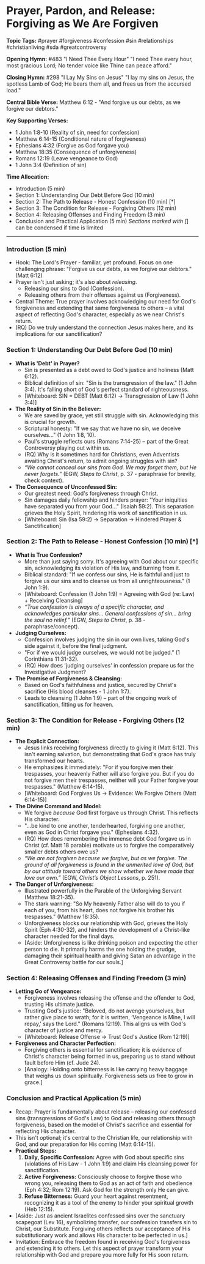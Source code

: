 # Prayer, Pardon, and Release: Forgiving as We Are Forgiven

**Topic Tags:** #prayer #forgiveness #confession #sin #relationships
#christianliving #sda #greatcontroversy

**Opening Hymn:** #483 "I Need Thee Every Hour" "I need Thee every hour, most
gracious Lord; No tender voice like Thine can peace afford."

**Closing Hymn:** #298 "I Lay My Sins on Jesus" "I lay my sins on Jesus, the
spotless Lamb of God; He bears them all, and frees us from the accursed load."

**Central Bible Verse:** Matthew 6:12 - "And forgive us our debts, as we forgive
our debtors."

**Key Supporting Verses:**

- 1 John 1:8-10 (Reality of sin, need for confession)
- Matthew 6:14-15 (Conditional nature of forgiveness)
- Ephesians 4:32 (Forgive as God forgave you)
- Matthew 18:35 (Consequence of unforgiveness)
- Romans 12:19 (Leave vengeance to God)
- 1 John 3:4 (Definition of sin)

**Time Allocation:**

- Introduction (5 min)
- Section 1: Understanding Our Debt Before God (10 min)
- Section 2: The Path to Release - Honest Confession (10 min) [*]
- Section 3: The Condition for Release - Forgiving Others (12 min)
- Section 4: Releasing Offenses and Finding Freedom (3 min)
- Conclusion and Practical Application (5 min) _Sections marked with [_] can be
  condensed if time is limited

---

### Introduction (5 min)

- Hook: The Lord's Prayer - familiar, yet profound. Focus on one challenging
  phrase: "Forgive us our debts, as we forgive our debtors." (Matt 6:12)
- Prayer isn't just asking; it's also about _releasing_.
  - Releasing our sins to God (Confession).
  - Releasing others from their offenses against us (Forgiveness).
- Central Theme: True prayer involves acknowledging our need for God's
  forgiveness and extending that same forgiveness to others – a vital aspect of
  reflecting God's character, especially as we near Christ's return.
- (RQ) Do we truly understand the connection Jesus makes here, and its
  implications for our sanctification?

### Section 1: Understanding Our Debt Before God (10 min)

- **What is 'Debt' in Prayer?**
  - Sin is presented as a debt owed to God's justice and holiness (Matt 6:12).
  - Biblical definition of sin: "Sin is the transgression of the law." (1 John
    3:4). It's falling short of God's perfect standard of righteousness.
  - [Whiteboard: SIN = DEBT (Matt 6:12) -> Transgression of Law (1 John 3:4)]
- **The Reality of Sin in the Believer:**
  - We are saved by grace, yet still struggle with sin. Acknowledging this is
    crucial for growth.
  - Scriptural honesty: "If we say that we have no sin, we deceive ourselves..."
    (1 John 1:8, 10).
  - Paul's struggle reflects ours (Romans 7:14-25) – part of the Great
    Controversy playing out within us.
  - (RQ) Why is it sometimes hard for Christians, even Adventists awaiting
    Christ's return, to admit ongoing struggles with sin?
  - _“We cannot conceal our sins from God. We may forget them, but He never
    forgets.”_ (EGW, _Steps to Christ_, p. 37 - paraphrase for brevity, check
    context).
- **The Consequence of Unconfessed Sin:**
  - Our greatest need: God's forgiveness through Christ.
  - Sin damages daily fellowship and hinders prayer: "Your iniquities have
    separated you from your God..." (Isaiah 59:2). This separation grieves the
    Holy Spirit, hindering His work of sanctification in us.
  - [Whiteboard: Sin (Isa 59:2) -> Separation -> Hindered Prayer &
    Sanctification]

### Section 2: The Path to Release - Honest Confession (10 min) [*]

- **What is True Confession?**
  - More than just saying sorry. It's agreeing with God about our specific sin,
    acknowledging its violation of His law, and turning from it.
  - Biblical standard: "If we confess our sins, He is faithful and just to
    forgive us our sins and to cleanse us from all unrighteousness." (1 John
    1:9).
  - [Whiteboard: Confession (1 John 1:9) = Agreeing with God (re: Law) +
    Receiving Cleansing]
  - _“True confession is always of a specific character, and acknowledges
    particular sins... General confessions of sin... bring the soul no relief.”_
    (EGW, _Steps to Christ_, p. 38 - paraphrase/concept).
- **Judging Ourselves:**
  - Confession involves judging the sin in our own lives, taking God's side
    against it, before the final judgment.
  - "For if we would judge ourselves, we would not be judged." (1 Corinthians
    11:31-32).
  - (RQ) How does 'judging ourselves' in confession prepare us for the
    Investigative Judgment?
- **The Promise of Forgiveness & Cleansing:**
  - Based on God's faithfulness and justice, secured by Christ's sacrifice (His
    blood cleanses - 1 John 1:7).
  - Leads to cleansing (1 John 1:9) – part of the ongoing work of
    sanctification, fitting us for heaven.

### Section 3: The Condition for Release - Forgiving Others (12 min)

- **The Explicit Connection:**
  - Jesus links receiving forgiveness directly to giving it (Matt 6:12). This
    isn't earning salvation, but demonstrating that God's grace has truly
    transformed our hearts.
  - He emphasizes it immediately: "For if you forgive men their trespasses, your
    heavenly Father will also forgive you. But if you do not forgive men their
    trespasses, neither will your Father forgive your trespasses." (Matthew
    6:14-15).
  - [Whiteboard: God Forgives Us -> Evidence: We Forgive Others (Matt 6:14-15)]
- **The Divine Command and Model:**
  - We forgive _because_ God first forgave us through Christ. This reflects His
    character.
  - "...be kind to one another, tenderhearted, forgiving one another, even as
    God in Christ forgave you." (Ephesians 4:32).
  - (RQ) How does remembering the immense debt God forgave us in Christ (cf.
    Matt 18 parable) motivate us to forgive the comparatively smaller debts
    others owe us?
  - _“We are not forgiven because we forgive, but as we forgive. The ground of
    all forgiveness is found in the unmerited love of God, but by our attitude
    toward others we show whether we have made that love our own.”_ (EGW,
    _Christ’s Object Lessons_, p. 251).
- **The Danger of Unforgiveness:**
  - Illustrated powerfully in the Parable of the Unforgiving Servant (Matthew
    18:21-35).
  - The stark warning: "So My heavenly Father also will do to you if each of
    you, from his heart, does not forgive his brother his trespasses." (Matthew
    18:35).
  - Unforgiveness blocks our relationship with God, grieves the Holy Spirit (Eph
    4:30-32), and hinders the development of a Christ-like character needed for
    the final days.
  - [Aside: Unforgiveness is like drinking poison and expecting the other person
    to die. It primarily harms the one holding the grudge, damaging their
    spiritual health and giving Satan an advantage in the Great Controversy
    battle for our souls.]

### Section 4: Releasing Offenses and Finding Freedom (3 min)

- **Letting Go of Vengeance:**
  - Forgiveness involves releasing the offense and the offender to God, trusting
    His ultimate justice.
  - Trusting God's justice: "Beloved, do not avenge yourselves, but rather give
    place to wrath; for it is written, ‘Vengeance is Mine, I will repay,’ says
    the Lord." (Romans 12:19). This aligns us with God's character of justice
    and mercy.
  - [Whiteboard: Release Offense -> Trust God's Justice (Rom 12:19)]
- **Forgiveness and Character Perfection:**
  - Forgiving others is essential for sanctification; it is evidence of Christ's
    character being formed in us, preparing us to stand without fault before Him
    (cf. Jude 24).
  - [Analogy: Holding onto bitterness is like carrying heavy baggage that weighs
    us down spiritually. Forgiveness sets *us* free to grow in grace.]

### Conclusion and Practical Application (5 min)

- Recap: Prayer is fundamentally about release – releasing our confessed sins
  (transgressions of God's Law) to God and releasing others through forgiveness,
  based on the model of Christ's sacrifice and essential for reflecting His
  character.
- This isn't optional; it's central to the Christian life, our relationship with
  God, and our preparation for His coming (Matt 6:14-15).
- **Practical Steps:**
  1.  **Daily, Specific Confession:** Agree with God about specific sins
      (violations of His Law - 1 John 1:9) and claim His cleansing power for
      sanctification.
  2.  **Active Forgiveness:** Consciously choose to forgive those who wrong you,
      releasing them to God as an act of faith and obedience (Eph 4:32; Rom
      12:19). Ask God for the strength only He can give.
  3.  **Refuse Bitterness:** Guard your heart against resentment, recognizing it
      as a tool of the enemy to hinder your spiritual growth (Heb 12:15).
- [Aside: Just as ancient Israelites confessed sins over the sanctuary scapegoat
  (Lev 16), symbolizing transfer, our confession transfers sin to Christ, our
  Substitute. Forgiving others reflects our acceptance of His substitutionary
  work and allows His character to be perfected in us.]
- Invitation: Embrace the freedom found in receiving God's forgiveness and
  extending it to others. Let this aspect of prayer transform your relationship
  with God and prepare you more fully for His soon return.
